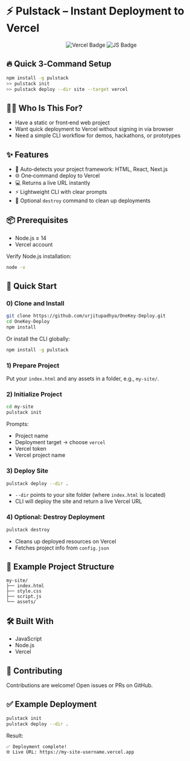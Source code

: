 # ⚡ Pulstack – Instant Deployment to Vercel

<p align="center">
  <img src="https://img.shields.io/badge/deploys%20to-vercel-000000?logo=vercel" alt="Vercel Badge">
  <img src="https://img.shields.io/badge/built%20with-javascript-yellow?logo=javascript" alt="JS Badge">
</p>

 ## 🔥 Quick 3‑Command Setup
 
 ```bash
 npm install -g pulstack
 >> pulstack init
 >> pulstack deploy --dir site --target vercel
 ```
 
## 🧑‍💻 Who Is This For?
 
- Have a static or front‑end web project
- Want quick deployment to Vercel without signing in via browser
- Need a simple CLI workflow for demos, hackathons, or prototypes
 ## ✨ Features
 
 - 🚀 Auto‑detects your project framework: HTML, React, Next.js
 - 🌐 One‑command deploy to Vercel
 - 💻 Returns a live URL instantly
 - ⚡ Lightweight CLI with clear prompts
 - 🔄 Optional `destroy` command to clean up deployments

## 📦 Prerequisites

- Node.js ≥ 14
- Vercel account

Verify Node.js installation:

```bash
node -v
```

## 🚀 Quick Start

### 0) Clone and Install

```bash
git clone https://github.com/urjitupadhya/OneKey-Deploy.git
cd OneKey-Deploy
npm install
```

Or install the CLI globally:

```bash
npm install -g pulstack
```

### 1) Prepare Project

Put your `index.html` and any assets in a folder, e.g., `my-site/`.

### 2) Initialize Project

```bash
cd my-site
pulstack init
```

Prompts:

- Project name
- Deployment target → choose `vercel`
- Vercel token
- Vercel project name

### 3) Deploy Site

```bash
pulstack deploy --dir .
```

- `--dir` points to your site folder (where `index.html` is located)
- CLI will deploy the site and return a live Vercel URL

### 4) Optional: Destroy Deployment

```bash
pulstack destroy
```

- Cleans up deployed resources on Vercel
- Fetches project info from `config.json`

## 📁 Example Project Structure

```
my-site/
├── index.html
├── style.css
├── script.js
└── assets/
```

## 🛠 Built With

- JavaScript
- Node.js
- Vercel

## 🤝 Contributing

Contributions are welcome! Open issues or PRs on GitHub.

## ✅ Example Deployment

```bash
pulstack init
pulstack deploy --dir .
```

Result:

```
✅ Deployment complete!
🌐 Live URL: https://my-site-username.vercel.app
```
